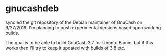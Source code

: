 # gnucashdeb
sync'ed the git repository of the Debian maintainer of GnuCash on 9/27/2019.
I'm planning to push experimental versions based upon working builds.

The goal is to be able to build GnuCash 3.7 for Ubuntu Bionic, but if this works
then I'll try to keep it updated with builds of 3.8 etc.

